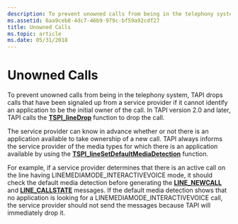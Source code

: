```yaml
---
description: To prevent unowned calls from being in the telephony system, TAPI drops calls that have been signaled up from a service provider if it cannot identify an application to be the initial owner of the call.
ms.assetid: 6aa9ceb8-4dc7-46b9-979c-bf59a92cdf27
title: Unowned Calls
ms.topic: article
ms.date: 05/31/2018
---
```


# Unowned Calls

To prevent unowned calls from being in the telephony system, TAPI drops calls that have been signaled up from a service provider if it cannot identify an application to be the initial owner of the call. In TAPI version 2.0 and later, TAPI calls the [**TSPI\_lineDrop**](/windows/win32/api/tspi/nf-tspi-tspi_linedrop) function to drop the call.

The service provider can know in advance whether or not there is an application available to take ownership of a new call. TAPI always informs the service provider of the media types for which there is an application available by using the [**TSPI\_lineSetDefaultMediaDetection**](/windows/win32/api/tspi/nf-tspi-tspi_linesetdefaultmediadetection) function.

For example, if a service provider determines that there is an active call on the line having LINEMEDIAMODE\_INTERACTIVEVOICE mode, it should check the default media detection before generating the [**LINE\_NEWCALL**](line-newcall.md) and [**LINE\_CALLSTATE**](/previous-versions/windows/desktop/legacy/ms725219(v=vs.85)) messages. If the default media detection shows that no application is looking for a LINEMEDIAMODE\_INTERACTIVEVOICE call, the service provider should not send the messages because TAPI will immediately drop it.

 

 
